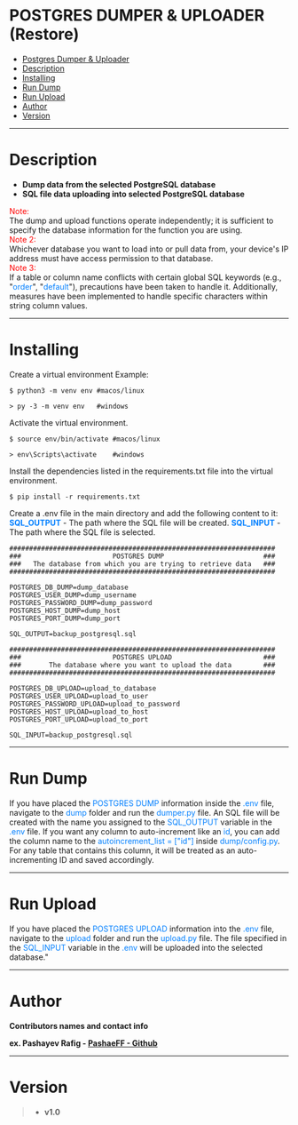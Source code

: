 # POSTGRES DUMPER & UPLOADER (Restore)

- [Postgres Dumper & Uploader](#postgres-dumper--uploader)
- [Description](#description)
- [Installing](#installing)
- [Run Dump](#run-dump)
- [Run Upload](#run-upload)
- [Author](#author)
- [Version](#version)

___
# Description
* <b> Dump data from the selected PostgreSQL database </b>
* <b> SQL file data uploading into selected PostgreSQL database </b>

<span style="color:red">Note:</span><br/>
The dump and upload functions operate independently; it is sufficient to specify the database information for the function you are using.<br/>
<span style="color:red">Note 2:</span><br/>
Whichever database you want to load into or pull data from, your device's IP address must have access permission to that database.<br/>
<span style="color:red">Note 3:</span><br/>
If a table or column name conflicts with certain global SQL keywords (e.g., "<span style="color:#007FFF">order</span>", "<span style="color:#007FFF">default</span>"), precautions have been taken to handle it. Additionally, measures have been implemented to handle specific characters within string column values.
____

# Installing

Create a virtual environment
Example:           

``` 
$ python3 -m venv env #macos/linux

> py -3 -m venv env   #windows
```

Activate the virtual environment.

```
$ source env/bin/activate #macos/linux

> env\Scripts\activate    #windows
```
Install the dependencies listed in the requirements.txt file into the virtual environment.

```
$ pip install -r requirements.txt
```

Create a .env file in the main directory and add the following content to it:
<b style="color:#007FFF">SQL_OUTPUT</b> - The path where the SQL file will be created.
<b style="color:#007FFF">SQL_INPUT</b> - The path where the SQL file is selected.

```
###################################################################
###                       POSTGRES DUMP                         ###
###   The database from which you are trying to retrieve data   ###
###################################################################

POSTGRES_DB_DUMP=dump_database
POSTGRES_USER_DUMP=dump_username
POSTGRES_PASSWORD_DUMP=dump_password
POSTGRES_HOST_DUMP=dump_host
POSTGRES_PORT_DUMP=dump_port

SQL_OUTPUT=backup_postgresql.sql

###################################################################
###                       POSTGRES UPLOAD                       ###
###       The database where you want to upload the data        ###
###################################################################

POSTGRES_DB_UPLOAD=upload_to_database
POSTGRES_USER_UPLOAD=upload_to_user
POSTGRES_PASSWORD_UPLOAD=upload_to_password
POSTGRES_HOST_UPLOAD=upload_to_host
POSTGRES_PORT_UPLOAD=upload_to_port

SQL_INPUT=backup_postgresql.sql
```
___

# Run Dump


If you have placed the <span style="color:#007FFF">POSTGRES DUMP</span> information inside the <span style="color:#007FFF">.env</span> file, navigate to the <span style="color:#007FFF">dump</span> folder and run the <span style="color:#007FFF">dumper.py</span> file. An SQL file will be created with the name you assigned to the <span style="color:#007FFF">SQL_OUTPUT</span> variable in the <span style="color:#007FFF">.env</span> file.
If you want any column to auto-increment like an <span style="color:#007FFF">id</span>, you can add the column name to the <span style="color:#007FFF">autoincrement_list = ["id"]</span> inside <span style="color:#007FFF">dump/config.py</span>. For any table that contains this column, it will be treated as an auto-incrementing ID and saved accordingly.

___

# Run Upload

If you have placed the <span style="color:#007FFF">POSTGRES UPLOAD</span> information into the <span style="color:#007FFF">.env</span> file, navigate to the <span style="color:#007FFF">upload</span> folder and run the <span style="color:#007FFF">upload.py</span> file. The file specified in the <span style="color:#007FFF">SQL_INPUT</span> variable in the <span style="color:#007FFF">.env</span> will be uploaded into the selected database."

___

# Author

<b>Contributors names and contact info</b>

<b>ex. Pashayev Rafig - [PashaeFF - Github](https://github.com/PashaeFF) </b>

___
# Version

>* <b>v1.0</b>